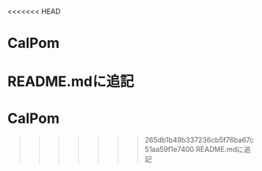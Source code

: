 <<<<<<< HEAD
# CalPom
README.mdに追記
=======
# CalPom
>>>>>>> 265db1b49b337236cb5f76ba67c51aa59f1e7400
README.mdに追記

